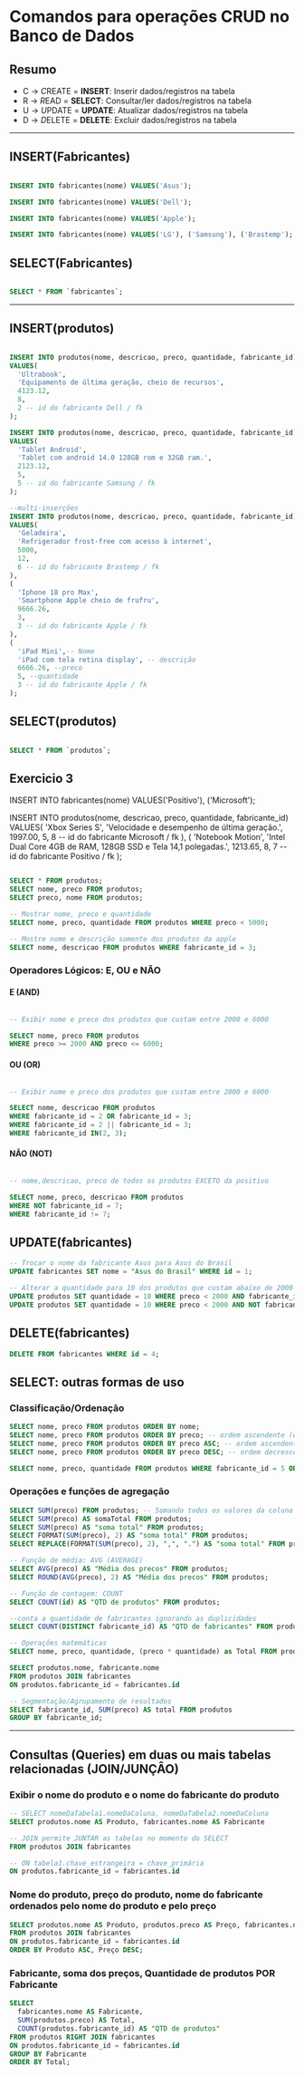 # Comandos para operações CRUD no Banco de Dados

## Resumo

- C -> *C*REATE = **INSERT**: Inserir dados/registros na tabela
- R -> *R*EAD = **SELECT**: Consultar/ler dados/registros na tabela
- U -> *U*PDATE = **UPDATE**: Atualizar dados/registros na tabela
- D -> *D*ELETE = **DELETE**: Excluir dados/registros na tabela

---

## INSERT(Fabricantes)

```sql

INSERT INTO fabricantes(nome) VALUES('Asus');

INSERT INTO fabricantes(nome) VALUES('Dell');

INSERT INTO fabricantes(nome) VALUES('Apple');

INSERT INTO fabricantes(nome) VALUES('LG'), ('Samsung'), ('Brastemp');
```

## SELECT(Fabricantes)

```sql

SELECT * FROM `fabricantes`;

```

---

## INSERT(produtos)

```sql

INSERT INTO produtos(nome, descricao, preco, quantidade, fabricante_id)
VALUES(
  'Ultrabook',
  'Equipamento de última geração, cheio de recursos',
  4123.12,
  8,
  2 -- id do fabricante Dell / fk
);

INSERT INTO produtos(nome, descricao, preco, quantidade, fabricante_id)
VALUES(
  'Tablet Android',
  'Tablet com android 14.0 128GB rom e 32GB ram.',
  2123.12,
  5,
  5 -- id do fabricante Samsung / fk
);

--multi-inserções
INSERT INTO produtos(nome, descricao, preco, quantidade, fabricante_id)
VALUES(
  'Geladeira',
  'Refrigerador frost-free com acesso à internet',
  5000,
  12,
  6 -- id do fabricante Brastemp / fk
),
(
  'Iphone 18 pro Max',
  'Smartphone Apple cheio de frufru',
  9666.26,
  3,
  3 -- id do fabricante Apple / fk
),
(
  'iPad Mini',-- Nome
  'iPad com tela retina display', -- descrição
  6666.26, --preco
  5, --quantidade
  3 -- id do fabricante Apple / fk
);

```

## SELECT(produtos)

```sql

SELECT * FROM `produtos`;

```

## Exercicio 3

INSERT INTO fabricantes(nome) VALUES('Positivo'), ('Microsoft');

INSERT INTO produtos(nome, descricao, preco, quantidade, fabricante_id)
VALUES(
'Xbox Series S',
'Velocidade e desempenho de última geração.',
1997.00,
5,
8 -- id do fabricante Microsoft / fk
),
(
'Notebook Motion',
'Intel Dual Core 4GB de RAM, 128GB SSD e Tela 14,1 polegadas.',
1213.65,
8,
7 -- id do fabricante Positivo / fk
);

```sql

SELECT * FROM produtos;
SELECT nome, preco FROM produtos;
SELECT preco, nome FROM produtos;

-- Mostrar nome, preco e quantidade
SELECT nome, preco, quantidade FROM produtos WHERE preco < 5000;

-- Mostre nome e descrição somente dos produtos da apple
SELECT nome, descricao FROM produtos WHERE fabricante_id = 3;
```

### Operadores Lógicos: E, OU e NÃO

#### E (AND)

```sql

-- Exibir nome e preco dos produtos que custam entre 2000 e 6000

SELECT nome, preco FROM produtos
WHERE preco >= 2000 AND preco <= 6000;

```

#### OU (OR)

```sql

-- Exibir nome e preco dos produtos que custam entre 2000 e 6000

SELECT nome, descricao FROM produtos
WHERE fabricante_id = 2 OR fabricante_id = 3;
WHERE fabricante_id = 2 || fabricante_id = 3;
WHERE fabricante_id IN(2, 3);

```

#### NÃO (NOT)

```sql

-- nome,descricao, preco de todos os produtos EXCETO da positivo

SELECT nome, preco, descricao FROM produtos
WHERE NOT fabricante_id = 7;
WHERE fabricante_id != 7;

```

## UPDATE(fabricantes)

```sql
-- Trocar o nome da fabricante Asus para Asus do Brasil
UPDATE fabricantes SET nome = "Asus do Brasil" WHERE id = 1;

-- Alterar a quantidade para 10 dos produtos que custam abaixo de 2000 exceto da microsoft
UPDATE produtos SET quantidade = 10 WHERE preco < 2000 AND fabricante_id != 8;
UPDATE produtos SET quantidade = 10 WHERE preco < 2000 AND NOT fabricante_id = 8;
```

## DELETE(fabricantes)

```sql
DELETE FROM fabricantes WHERE id = 4;

```

## SELECT: outras formas de uso

### Classificação/Ordenação

```sql
SELECT nome, preco FROM produtos ORDER BY nome;
SELECT nome, preco FROM produtos ORDER BY preco; -- ordem ascendente (é o padrão)
SELECT nome, preco FROM produtos ORDER BY preco ASC; -- ordem ascendente
SELECT nome, preco FROM produtos ORDER BY preco DESC; -- ordem decrescente

SELECT nome, preco, quantidade FROM produtos WHERE fabricante_id = 5 ORDER BY quantidade;
```

### Operações e funções de agregação

```sql
SELECT SUM(preco) FROM produtos; -- Somando todos os valores da coluna com os preços
SELECT SUM(preco) AS somaTotal FROM produtos;
SELECT SUM(preco) AS "soma total" FROM produtos;
SELECT FORMAT(SUM(preco), 2) AS "soma total" FROM produtos;
SELECT REPLACE(FORMAT(SUM(preco), 2), ",", ".") AS "soma total" FROM produtos;

-- Função de média: AVG (AVERAGE)
SELECT AVG(preco) AS "Média dos precos" FROM produtos;
SELECT ROUND(AVG(preco), 2) AS "Média dos precos" FROM produtos;

-- Função de contagem: COUNT
SELECT COUNT(id) AS "QTD de produtos" FROM produtos;

--conta a quantidade de fabricantes ignorando as duplicidades
SELECT COUNT(DISTINCT fabricante_id) AS "QTD de fabricantes" FROM produtos;

-- Operações matemáticas
SELECT nome, preco, quantidade, (preco * quantidade) as Total FROM produtos;

SELECT produtos.nome, fabricante.nome
FROM produtos JOIN fabricantes
ON produtos.fabricante_id = fabricantes.id

-- Segmentação/Agrupamento de resultados
SELECT fabricante_id, SUM(preco) AS total FROM produtos
GROUP BY fabricante_id;
```

---

## Consultas (Queries) em duas ou mais tabelas relacionadas (JOIN/JUNÇÂO)

### Exibir o nome do produto e o nome do fabricante do produto

```sql
-- SELECT nomeDaTabela1.nomeDaColuna, nomeDaTabela2.nomeDaColuna
SELECT produtos.nome AS Produto, fabricantes.nome AS Fabricante

-- JOIN permite JUNTAR as tabelas no momento do SELECT
FROM produtos JOIN fabricantes

-- ON tabela1.chave_estrangeira = chave_primária
ON produtos.fabricante_id = fabricantes.id
```

### Nome do produto, preço do produto, nome do fabricante ordenados pelo nome do produto e pelo preço

```sql
SELECT produtos.nome AS Produto, produtos.preco AS Preço, fabricantes.nome AS Fabricante
FROM produtos JOIN fabricantes
ON produtos.fabricante_id = fabricantes.id
ORDER BY Produto ASC, Preço DESC;

```

### Fabricante, soma dos preços, Quantidade de produtos POR Fabricante

```sql
SELECT
  fabricantes.nome AS Fabricante,
  SUM(produtos.preco) AS Total,
  COUNT(produtos.fabricante_id) AS "QTD de produtos"
FROM produtos RIGHT JOIN fabricantes
ON produtos.fabricante_id = fabricantes.id
GROUP BY Fabricante
ORDER BY Total;

```